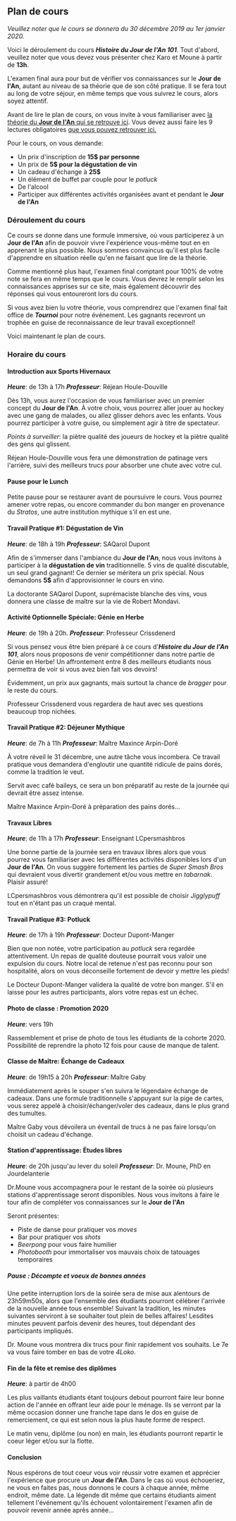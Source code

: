 ## Plan de cours

*Veuillez noter que le cours se donnera du 30 décembre 2019 au 1er janvier 2020.*

Voici le déroulement du cours ***Histoire du Jour de l'An 101***. Tout d'abord, veuillez noter que vous devez vous présenter chez Karo et Moune à partir de **13h**.

L'examen final aura pour but de vérifier vos connaissances sur le **Jour de l'An**, autant au niveau de sa théorie que de son côté pratique. Il se fera tout au long de votre séjour, en même temps que vous suivrez le cours, alors soyez attentif. 

Avant de lire le plan de cours, on vous invite à vous familiariser avec [la théorie du **Jour de l'An** qui se retrouve ici](theorie.md). Vous devez aussi faire les 9 lectures obligatoires [que vous pouvez retrouver ici.](index.md)

Pour le cours, on vous demande:
- Un prix d'inscription de **15$ par personne**
- Un prix de **5$ pour la dégustation de vin**
- Un cadeau d'échange à **25$**
- Un élément de buffet par couple pour le *potluck*
- De l'alcool
- Participer aux différentes activités organisées avant et pendant le **Jour de l'An**


### Déroulement du cours

Ce cours se donne dans une formule immersive, où vous participerez à un **Jour de l'An** afin de pouvoir vivre l'expérience vous-même tout en en apprenant le plus possible. Nous sommes convaincus qu'il est plus facile d'apprendre en situation réelle qu'en ne faisant que lire de la théorie. 

Comme mentionné plus haut, l'examen final comptant pour 100% de votre note se fera en même temps que le cours. Vous devrez le remplir selon les connaissances apprises sur ce site, mais également découvrir des réponses qui vous entoureront lors du cours.

Si vous avez bien lu votre théorie, vous comprendrez que l'examen final fait office de ***Tournoi*** pour notre événement. Les gagnants recevront un trophée en guise de reconnaissance de leur travail exceptionnel!

Voici maintenant le plan de cours.

### Horaire du cours

#### Introduction aux Sports Hivernaux

***Heure***: de 13h à 17h 
***Professeur***: Réjean Houle-Douville

Dès 13h, vous aurez l'occasion de vous familiariser avec un premier concept du **Jour de l'An**. À votre choix, vous pourrez aller jouer au hockey avec une gang de malades, ou allez glisser dehors avec les enfants. Vous pourrez participer à votre guise, ou simplement agir à titre de spectateur.

*Points à surveiller*: la piètre qualité des joueurs de hockey et la piètre qualité des gens qui glissent.

Réjean Houle-Douville vous fera une démonstration de patinage vers l'arrière, suivi des meilleurs trucs pour absorber une chute avec votre cul.

#### Pause pour le Lunch

Petite pause pour se restaurer avant de poursuivre le cours. Vous pourrez amener votre repas, ou encore commander du bon manger en provenance du *Stratos*, une autre institution mythique s'il en est une.

#### Travail Pratique #1: Dégustation de Vin

***Heure***: de 18h à 19h 
***Professeur***: SAQarol Dupont

Afin de s'immerser dans l'ambiance du **Jour de l'An**, nous vous invitons à participer à la **dégustation de vin** traditionnelle. 5 vins de qualité discutable, un seul grand gagnant! Ce dernier se méritera un prix spécial. Nous demandons **5$** afin d'approvisionner le cours en vino.

La doctorante SAQarol Dupont, suprémaciste blanche des vins, vous donnera une classe de maître sur la vie de Robert Mondavi.

#### Activité Optionnelle Spéciale: Génie en Herbe

***Heure***: de 19h à 20h.
***Professeur***: Professeur Crissdenerd

Si vous pensez vous être bien préparé à ce cours d'***Histoire du Jour de l'An 101***, alors nous proposons de venir compétitionner dans notre partie de Génie en Herbe! Un affrontement entre 8 des meilleurs étudiants nous permettra de voir si vous avez bien fait vos devoirs!

Évidemment, un prix aux gagnants, mais surtout la chance de *bragger* pour le reste du cours.

Professeur Crissdenerd vous regardera de haut avec ses questions beaucoup trop nichées.

#### Travail Pratique #2: Déjeuner Mythique

***Heure***: de 7h à 11h 
***Professeur***: Maître Maxince Arpin-Doré

À votre réveil le 31 décembre, une autre tâche vous incombera. Ce travail pratique vous demandera d'engloutir une quantité ridicule de pains dorés, comme la tradition le veut. 

Servit avec café baileys, ce sera un bon préparatif au reste de la journée qui devrait être assez intense.

Maître Maxince Arpin-Doré à préparation des pains dorés...

#### Travaux Libres

***Heure***: de 11h à 17h 
***Professeur***: Enseignant LCpersmashbros

Une bonne partie de la journée sera en travaux libres alors que vous pourrez vous familiariser avec les différentes activités disponibles lors d'un **Jour de l'An**. On vous suggère fortement les parties de *Super Smash Bros* qui devraient vous divertir grandement et/ou vous mettre en *tabarnak*. Plaisir assuré!

LCpersmashbros vous démontrera qu'il est possible de choisir *Jigglypuff* tout en n'étant pas un craqué mental.

#### Travail Pratique #3: Potluck

***Heure***: de 17h à 19h 
***Professeur***: Docteur Dupont-Manger

Bien que non notée, votre participation au *potluck* sera regardée attentivement. Un repas de qualité douteuse pourrait vous valoir une expulsion du cours. Notre local de retenue n'est pas reconnu pour son hospitalité, alors on vous déconseille fortement de devoir y mettre les pieds!

Le Docteur Dupont-Manger validera la qualité de votre bon manger. S'il en laisse pour les autres participants, alors votre repas est un échec.

#### Photo de classe : Promotion 2020

***Heure***: vers 19h

Rassemblement et prise de photo de tous les étudiants de la cohorte 2020. Possibilité de reprendre la photo 12 fois pour cause de manque de talent. 

#### Classe de Maître: Échange de Cadeaux

***Heure***: de 19h15 à 20h 
***Professeur***: Maître Gaby

Immédiatement après le souper s'en suivra le légendaire échange de cadeaux. Dans une formule traditionnelle s'appuyant sur la pige de cartes, vous serez appelé à choisir/échanger/voler des cadeaux, dans le plus grand des tumultes.

Maître Gaby vous dévoilera un éventail de trucs à ne pas faire lorsqu'on choisit un cadeau d'échange.

#### Station d'apprentissage: Études libres

***Heure***: de 20h jusqu'au lever du soleil
***Professeur***: Dr. Moune, PhD en Jourdelanterie

Dr.Moune vous accompagnera pour le restant de la soirée où plusieurs stations d'apprentissage seront disponibles. Nous vous invitons à faire le tour afin de compléter vos connaissances sur le **Jour de l'An**

Seront présentes:
- Piste de danse pour pratiquer vos *moves*
- Bar pour pratiquer vos *shots*
- *Beerpong* pour vous faire humilier
- *Photobooth* pour immortaliser vos mauvais choix de tatouages temporaires

##### Pause : Décompte et voeux de bonnes années

Une petite interruption lors de la soirée sera de mise aux alentours de 23h59m50s, alors que l'ensemble des étudiants pourront célébrer l'arrivée de la nouvelle année tous ensemble! Suivant la tradition, les minutes suivantes serviront à se souhaiter tout plein de belles affaires! Lesdites minutes peuvent parfois devenir des heures, tout dépendant des participants impliqués.

Dr. Moune vous montrera dix trucs pour finir rapidement vos souhaits. Le 7e va vous faire tomber en bas de votre *4Loko*.

#### Fin de la fête et remise des diplômes

***Heure***: à partir de 4h00

Les plus vaillants étudiants étant toujours debout pourront faire leur bonne action de l'année en offrant leur aide pour le ménage. Ils se verront par la même occasion donner une franche tape dans le dos en guise de remerciement, ce qui est selon nous la plus haute forme de respect. 

Le matin venu, diplôme (ou non) en main, les étudiants pourront repartir le coeur léger et/ou sur la flotte.

#### Conclusion

Nous espérons de tout coeur vous voir réussir votre examen et apprécier l'expérience que procure un **Jour de l'An**. Dans le cas où vous échoueriez, ne vous en faites pas, nous donnons le cours à chaque année, même endroit, même date. La légende dit même que certains étudiants aiment tellement l'événement qu'ils échouent volontairement l'examen afin de pouvoir revenir année après année...

